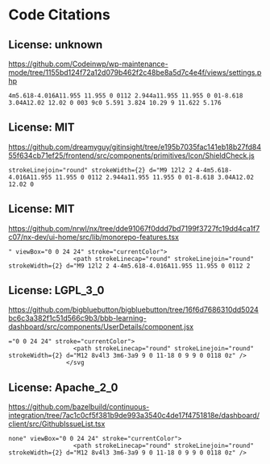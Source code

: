 # Code Citations

## License: unknown
https://github.com/Codeinwp/wp-maintenance-mode/tree/1155bd124f72a12d079b462f2c48be8a5d7c4e4f/views/settings.php

```
4m5.618-4.016A11.955 11.955 0 0112 2.944a11.955 11.955 0 01-8.618 3.04A12.02 12.02 0 003 9c0 5.591 3.824 10.29 9 11.622 5.176
```


## License: MIT
https://github.com/dreamyguy/gitinsight/tree/e195b7035fac141eb18b27fd8455f634cb71ef25/frontend/src/components/primitives/Icon/ShieldCheck.js

```
strokeLinejoin="round" strokeWidth={2} d="M9 12l2 2 4-4m5.618-4.016A11.955 11.955 0 0112 2.944a11.955 11.955 0 01-8.618 3.04A12.02 12.02 0
```


## License: MIT
https://github.com/nrwl/nx/tree/dde91067f0ddd7bd7199f3727fc19dd4ca1f7c07/nx-dev/ui-home/src/lib/monorepo-features.tsx

```
" viewBox="0 0 24 24" stroke="currentColor">
                  <path strokeLinecap="round" strokeLinejoin="round" strokeWidth={2} d="M9 12l2 2 4-4m5.618-4.016A11.955 11.955 0 0112 2
```


## License: LGPL_3_0
https://github.com/bigbluebutton/bigbluebutton/tree/16f6d7686310dd5024bc6c3a382f1c51d566c9b3/bbb-learning-dashboard/src/components/UserDetails/component.jsx

```
="0 0 24 24" stroke="currentColor">
                  <path strokeLinecap="round" strokeLinejoin="round" strokeWidth={2} d="M12 8v4l3 3m6-3a9 9 0 11-18 0 9 9 0 0118 0z" />
                </svg
```


## License: Apache_2_0
https://github.com/bazelbuild/continuous-integration/tree/7ac1c0cf5f381b9de993a3540c4de17f4751818e/dashboard/client/src/GithubIssueList.tsx

```
none" viewBox="0 0 24 24" stroke="currentColor">
                  <path strokeLinecap="round" strokeLinejoin="round" strokeWidth={2} d="M12 8v4l3 3m6-3a9 9 0 11-18 0 9 9 0 0118 0z" />
```
